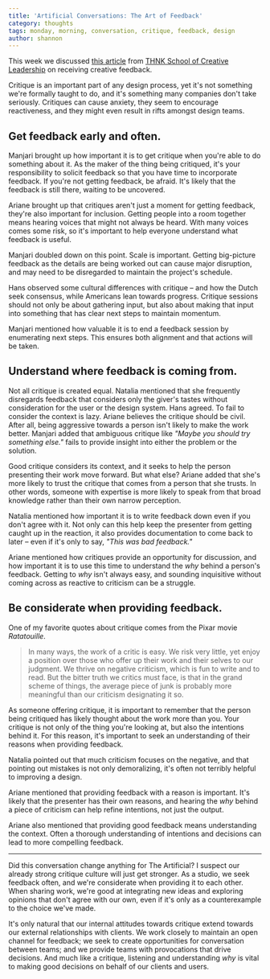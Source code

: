 ```yaml
---
title: 'Artificial Conversations: The Art of Feedback'
category: thoughts
tags: monday, morning, conversation, critique, feedback, design
author: shannon
---
```


This week we discussed [this article](https://www.thnk.org/insights/the-other-side-of-the-stick-how-to-receive-feedback/) from [THNK School of Creative Leadership](https://www.thnk.org) on receiving creative feedback.

Critique is an important part of any design process, yet it's not something we're formally taught to do, and it's something many companies don't take seriously. Critiques can cause anxiety, they seem to encourage reactiveness, and they might even result in rifts amongst design teams.

## Get feedback early and often.
Manjari brought up how important it is to get critique when you're able to do something about it. As the maker of the thing being critiqued, it's your responsibility to solicit feedback so that you have time to incorporate feedback. If you're not getting feedback, be afraid. It's likely that the feedback is still there, waiting to be uncovered.

Ariane brought up that critiques aren't just a moment for getting feedback, they're also important for inclusion. Getting people into a room together means hearing voices that might not always be heard. With many voices comes some risk, so it's important to help everyone understand what feedback is useful.

Manjari doubled down on this point. Scale is important. Getting big-picture feedback as the details are being worked out can cause major disruption, and may need to be disregarded to maintain the project's schedule.

Hans observed some cultural differences with critique – and how the Dutch seek consensus, while Americans lean towards progress. Critique sessions should not only be about gathering input, but also about making that input into something that has clear next steps to maintain momentum.

Manjari mentioned how valuable it is to end a feedback session by enumerating next steps. This ensures both alignment and that actions will be taken.

## Understand where feedback is coming from.
Not all critique is created equal. Natalia mentioned that she frequently disregards feedback that considers only the giver's tastes without consideration for the user or the design system. Hans agreed. To fail to consider the context is lazy. Ariane believes the critique should be civil. After all, being aggressive towards a person isn't likely to make the work better. Manjari added that ambiguous critique like _"Maybe you should try something else."_ fails to provide insight into either the problem or the solution.

Good critique considers its context, and it seeks to help the person presenting their work move forward. But what else? Ariane added that she's more likely to trust the critique that comes from a person that she trusts. In other words, someone with expertise is more likely to speak from that broad knowledge rather than their own narrow perception.

Natalia mentioned how important it is to write feedback down even if you don't agree with it. Not only can this help keep the presenter from getting caught up in the reaction, it also provides documentation to come back to later – even if it's only to say, _"This was bad feedback."_

Ariane mentioned how critiques provide an opportunity for discussion, and how important it is to use this time to understand the _why_ behind a person's feedback. Getting to _why_ isn't always easy, and sounding inquisitive without coming across as reactive to criticism can be a struggle.

## Be considerate when providing feedback.
One of my favorite quotes about critique comes from the Pixar movie _Ratatouille_.

> In many ways, the work of a critic is easy. We risk very little, yet enjoy a position over those who offer up their work and their selves to our judgment. We thrive on negative criticism, which is fun to write and to read. But the bitter truth we critics must face, is that in the grand scheme of things, the average piece of junk is probably more meaningful than our criticism designating it so.

As someone offering critique, it is important to remember that the person being critiqued has likely thought about the work more than you. Your critique is not only of the thing you're looking at, but also the intentions behind it. For this reason, it's important to seek an understanding of their reasons when providing feedback.

Natalia pointed out that much criticism focuses on the negative, and that pointing out mistakes is not only demoralizing, it's often not terribly helpful to improving a design.

Ariane mentioned that providing feedback with a reason is important. It's likely that the presenter has their own reasons, and hearing the _why_ behind a piece of criticism can help refine intentions, not just the output.

Ariane also mentioned that providing good feedback means understanding the context. Often a thorough understanding of intentions and decisions can lead to more compelling feedback.

---

Did this conversation change anything for The Artificial? I suspect our already strong critique culture will just get stronger. As a studio, we seek feedback often, and we're considerate when providing it to each other. When sharing work, we're good at integrating new ideas and exploring opinions that don't agree with our own, even if it's only as a counterexample to the choice we've made.

It's only natural that our internal attitudes towards critique extend towards our external relationships with clients. We work closely to maintain an open channel for feedback; we seek to create opportunities for conversation between teams; and we provide teams with provocations that drive decisions. And much like a critique, listening and understanding _why_ is vital to making good decisions on behalf of our clients and users.
